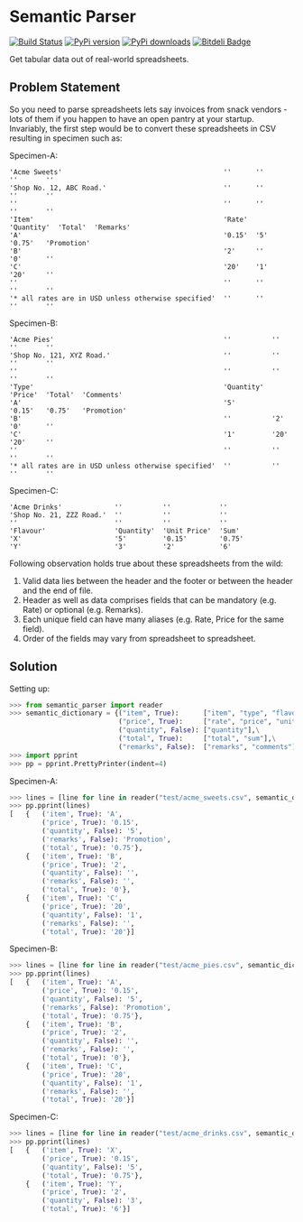 Semantic Parser
===============

[![Build Status](https://travis-ci.org/alixedi/semantic_parser.png)](https://travis-ci.org/alixedi/semantic_parser) 
[![PyPi version](https://pypip.in/v/semantic_parser/badge.png)](https://crate.io/packages/semantic_parser/)
[![PyPi downloads](https://pypip.in/d/semantic_parser/badge.png)](https://crate.io/packages/semantic_parser/)
[![Bitdeli Badge](https://d2weczhvl823v0.cloudfront.net/alixedi/semantic_parser/trend.png)](https://bitdeli.com/free "Bitdeli Badge")

Get tabular data out of real-world spreadsheets.


Problem Statement
-----------------

So you need to parse spreadsheets lets say invoices from snack vendors - lots of them if you happen to have an open pantry at your startup. Invariably, the first step would be to convert these spreadsheets in CSV resulting in specimen such as:

Specimen-A:

    'Acme Sweets'                                        ''      ''          ''       ''
    'Shop No. 12, ABC Road.'                             ''      ''          ''       ''
    ''                                                   ''      ''          ''       ''
    'Item'                                               'Rate'  'Quantity'  'Total'  'Remarks'
    'A'                                                  '0.15'  '5'         '0.75'   'Promotion'
    'B'                                                  '2'     ''          '0'      ''
    'C'                                                  '20'    '1'         '20'     ''
    ''                                                   ''      ''          ''       ''
    '* all rates are in USD unless otherwise specified'  ''      ''          ''       ''

Specimen-B:

    'Acme Pies'                                          ''          ''       ''       ''
    'Shop No. 121, XYZ Road.'                            ''          ''       ''       ''
    ''                                                   ''          ''       ''       ''
    'Type'                                               'Quantity'  'Price'  'Total'  'Comments'
    'A'                                                  '5'         '0.15'   '0.75'   'Promotion'
    'B'                                                  ''          '2'      '0'      ''
    'C'                                                  '1'         '20'     '20'     ''
    ''                                                   ''          ''       ''       ''
    '* all rates are in USD unless otherwise specified'  ''          ''       ''       ''

Specimen-C:

    'Acme Drinks'             ''          ''            ''
    'Shop No. 21, ZZZ Road.'  ''          ''            ''
    ''                        ''          ''            ''
    'Flavour'                 'Quantity'  'Unit Price'  'Sum'
    'X'                       '5'         '0.15'        '0.75'
    'Y'                       '3'         '2'           '6'


Following observation holds true about these spreadsheets from the wild:

1. Valid data lies between the header and the footer or between the header and the end of file.
2. Header as well as data comprises fields that can be mandatory (e.g. Rate) or optional (e.g. Remarks).
3. Each unique field can have many aliases (e.g. Rate, Price for the same field).
4. Order of the fields may vary from spreadsheet to spreadsheet.


Solution
--------

Setting up:

```python
>>> from semantic_parser import reader
>>> semantic_dictionary = {("item", True):      ["item", "type", "flavour"],\
                           ("price", True):     ["rate", "price", "unit price"],\
                           ("quantity", False): ["quantity"],\
                           ("total", True):     ["total", "sum"],\
                           ("remarks", False):  ["remarks", "comments"]}
>>> import pprint
>>> pp = pprint.PrettyPrinter(indent=4)
```

Specimen-A:

```python
>>> lines = [line for line in reader("test/acme_sweets.csv", semantic_dictionary)]
>>> pp.pprint(lines)
[   {   ('item', True): 'A',
        ('price', True): '0.15',
        ('quantity', False): '5',
        ('remarks', False): 'Promotion',
        ('total', True): '0.75'},
    {   ('item', True): 'B',
        ('price', True): '2',
        ('quantity', False): '',
        ('remarks', False): '',
        ('total', True): '0'},
    {   ('item', True): 'C',
        ('price', True): '20',
        ('quantity', False): '1',
        ('remarks', False): '',
        ('total', True): '20'}]
```

Specimen-B:

```python
>>> lines = [line for line in reader("test/acme_pies.csv", semantic_dictionary)]
>>> pp.pprint(lines)
[   {   ('item', True): 'A',
        ('price', True): '0.15',
        ('quantity', False): '5',
        ('remarks', False): 'Promotion',
        ('total', True): '0.75'},
    {   ('item', True): 'B',
        ('price', True): '2',
        ('quantity', False): '',
        ('remarks', False): '',
        ('total', True): '0'},
    {   ('item', True): 'C',
        ('price', True): '20',
        ('quantity', False): '1',
        ('remarks', False): '',
        ('total', True): '20'}]
```

Specimen-C:

```python
>>> lines = [line for line in reader("test/acme_drinks.csv", semantic_dictionary)]
>>> pp.pprint(lines)
[   {   ('item', True): 'X',
        ('price', True): '0.15',
        ('quantity', False): '5',
        ('total', True): '0.75'},
    {   ('item', True): 'Y',
        ('price', True): '2',
        ('quantity', False): '3',
        ('total', True): '6'}]
```
